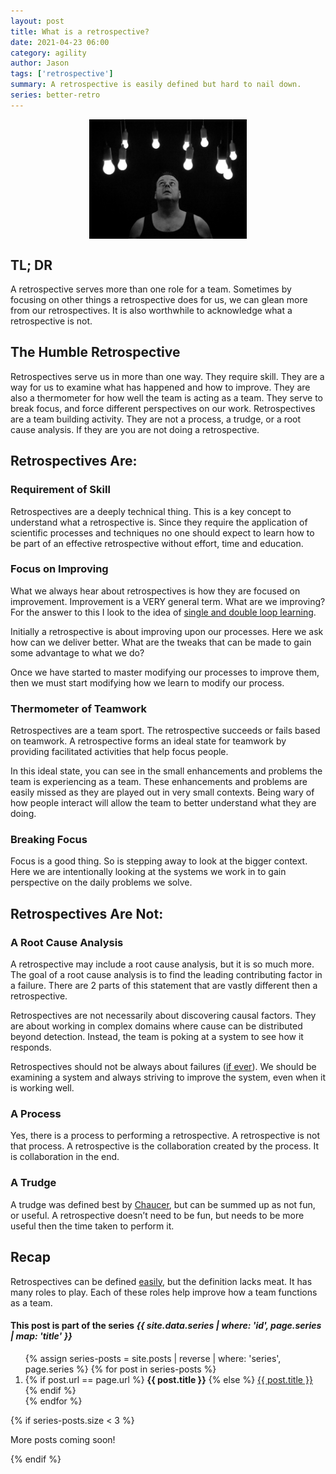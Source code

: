 ```yaml
---
layout: post
title: What is a retrospective?
date: 2021-04-23 06:00
category: agility
author: Jason
tags: ['retrospective']
summary: A retrospective is easily defined but hard to nail down.
series: better-retro
---
```


<div style="display: flex; align-items: center; justify-content: center;">
    <img src="../../assets/img/posts/lights.jpg" alt="Man looking up at a lot of hanging light bulbs" style="width: 50%">
</div>

## TL; DR

A retrospective serves more than one role for a team. Sometimes by focusing on other things a retrospective does for us, we can glean more from our retrospectives. It is also worthwhile to acknowledge what a retrospective is not.

## The Humble Retrospective

Retrospectives serve us in more than one way. They require skill. They are a way for us to examine what has happened and how to improve. They are also a thermometer for how well the team is acting as a team. They serve to break focus, and force different perspectives on our work. Retrospectives are a team building activity. They are not a process, a trudge, or a root cause analysis. If they are you are not doing a retrospective.

## Retrospectives Are:

### Requirement of Skill

Retrospectives are a deeply technical thing. This is a key concept to understand what a retrospective is. Since they require the application of scientific processes and techniques no one should expect to learn how to be part of an effective retrospective without effort, time and education.

### Focus on Improving

What we always hear about retrospectives is how they are focused on improvement. Improvement is a VERY general term. What are we improving? For the answer to this I look to the idea of [single and double loop learning](https://en.wikipedia.org/wiki/Double-loop_learning).

Initially a retrospective is about improving upon our processes. Here we ask how can we deliver better. What are the tweaks that can be made to gain some advantage to what we do?

Once we have started to master modifying our processes to improve them, then we must start modifying how we learn to modify our process.

### Thermometer of Teamwork

Retrospectives are a team sport. The retrospective succeeds or fails based on teamwork. A retrospective forms an ideal state for teamwork by providing facilitated activities that help focus people.

In this ideal state, you can see in the small enhancements and problems the team is experiencing as a team. These enhancements and problems are easily missed as they are played out in very small contexts. Being wary of how people interact will allow the team to better understand what they are doing.

### Breaking Focus

Focus is a good thing. So is stepping away to look at the bigger context. Here we are intentionally looking at the systems we work in to gain perspective on the daily problems we solve.

## Retrospectives Are Not:

### A Root Cause Analysis

A retrospective may include a root cause analysis, but it is so much more. The goal of a root cause analysis is to find the leading contributing factor in a failure. There are 2 parts of this statement that are vastly different then a retrospective.

Retrospectives are not necessarily about discovering causal factors. They are about working in complex domains where cause can be distributed beyond detection. Instead, the team is poking at a system to see how it responds.

Retrospectives should not be always about failures ([if ever](http://developeronfire.com/podcast/episode-054-woody-zuill-turn-up-the-good)). We should be examining a system and always striving to improve the system, even when it is working well.

### A Process

Yes, there is a process to performing a retrospective. A retrospective is not that process. A retrospective is the collaboration created by the process. It is collaboration in the end.

### A Trudge

A trudge was defined best by [Chaucer](http://www.moviequotedb.com/movies/knights-tale-a/quote_12967.html), but can be summed up as not fun, or useful. A retrospective doesn’t need to be fun, but needs to be more useful then the time taken to perform it.

## Recap

Retrospectives can be defined [easily](https://www.google.com/search?q=definition+of+Retrospective&rlz=1C1GGRV_enUS752US752&oq=definition+of+Retrospective&aqs=chrome..69i57j0l5.9150j1j4&sourceid=chrome&ie=UTF-8), but the definition lacks meat. It has many roles to play. Each of these roles help improve how a team functions as a team.

<aside class="series">
  <h4>This post is part of the series <em>{{ site.data.series | where: 'id', page.series | map: 'title' }}</em></h4>
  <ol>
    {% assign series-posts = site.posts | reverse | where: 'series', page.series %}
    {% for post in series-posts %}
    <li>
      {% if post.url == page.url %}
      <strong>{{ post.title }}</strong>
      {% else %}
      <a href="{{ site.baseurl }}{{ post.url }}">{{ post.title }}</a>
      {% endif %}
    </li>
    {% endfor %}
  </ol>
  {% if series-posts.size < 3 %}
  <p>More posts coming soon!</p>
  {% endif %}
</aside>

